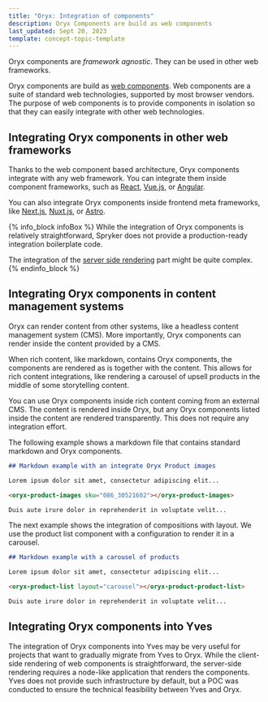 ```yaml
---
title: "Oryx: Integration of components"
description: Oryx Components are build as web components
last_updated: Sept 20, 2023
template: concept-topic-template
---
```


Oryx components are _framework agnostic_. They can be used in other web frameworks.

Oryx components are build as [web components](https://developer.mozilla.org/en-US/docs/Web/API/Web_components). Web components are a suite of standard web technologies, supported by most  browser vendors. The purpose of web components is to provide components in isolation so that they can easily integrate with other web technologies.

## Integrating Oryx components in other web frameworks

Thanks to the web component based architecture, Oryx components integrate with any web framework. You can integrate them inside component frameworks, such as [React](https://react.dev/), [Vue.js](https://vuejs.org/), or [Angular](https://angular.io/).

You can also integrate Oryx components inside frontend meta frameworks, like [Next.js](https://nextjs.org/), [Nuxt.js](https://nuxt.com/), or [Astro](https://astro.build/).

{% info_block infoBox %}
While the integration of Oryx components is relatively straightforward, Spryker does not provide a production-ready integration boilerplate code.

The integration of the [server side rendering](/docs/scos/dev/front-end-development/oryx/oryx-server-side-rendering.html) part might be quite complex.
{% endinfo_block %}

## Integrating Oryx components in content management systems

Oryx can render content from other systems, like a headless content management system (CMS). More importantly, Oryx components can render inside the content provided by a CMS.

When rich content, like markdown, contains Oryx components, the components are rendered as is together with the content. This allows for rich content integrations, like rendering a carousel of upsell products in the middle of some storytelling content.

You can use Oryx components inside rich content coming from an external CMS. The content is rendered inside Oryx, but any Oryx components listed inside the content are rendered transparently. This does not require any integration effort.

The following example shows a markdown file that contains standard markdown and Oryx components.

```markdown
## Markdown example with an integrate Oryx Product images

Lorem ipsum dolor sit amet, consectetur adipiscing elit...

<oryx-product-images sku="086_30521602"></oryx-product-images>

Duis aute irure dolor in reprehenderit in voluptate velit...
```

The next example shows the integration of compositions with layout. We use the product list component with a configuration to render it in a carousel.

```markdown
## Markdown example with a carousel of products

Lorem ipsum dolor sit amet, consectetur adipiscing elit...

<oryx-product-list layout="carousel"></oryx-product-product-list>

Duis aute irure dolor in reprehenderit in voluptate velit...
```

## Integrating Oryx components into Yves

The integration of Oryx components into Yves may be very useful for projects that want to gradually migrate from Yves to Oryx. While the client-side rendering of web components is straightforward, the server-side rendering requires a node-like application that renders the components. Yves does not provide such infrastructure by  default, but a POC was conducted to ensure the technical feasibility between Yves and Oryx.
